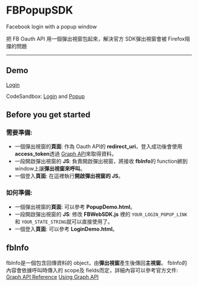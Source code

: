 # FBPopupSDK
Facebook login with a popup window

把 FB Oauth API 用一個彈出視窗包起來，解決官方 SDK彈出視窗會被 Firefox阻擋的問題

----
## Demo
[Login](https://g7tfb.csb.app/)

CodeSandbox:
[Login](https://codesandbox.io/s/fblogin-g7tfb) and
[Popup](https://codesandbox.io/s/fbpopup-vflz7)

## Before you get started

### 需要準備:

* 一個彈出視窗的**頁面**: 作為 Oauth API的 **redirect_uri**，登入成功後會使用 **access_token**透過 [Graph API](https://developers.facebook.com/docs/graph-api)來取得資料。
* 一段開啟彈出視窗的 **JS**: 負責開啟彈出視窗，將接收 **fbInfo**的 function綁到 window上讓**彈出視窗來呼叫**。
* 一個登入**頁面**: 在這裡執行**開啟彈出視窗的 JS**。

### 如何準備:

* 一個彈出視窗的**頁面**: 可以參考 **PopupDemo.html**。
* 一段開啟彈出視窗的 **JS**: 修改 **FBWebSDK.js** 裡的 `YOUR_LOGIN_POPUP_LINK`和 `YOUR_STATE_STRING`就可以直接使用了。
* 一個登入**頁面**: 可以參考 **LoginDemo.html**。

## fbInfo

fbInfo是一個包含回傳資料的 object，由**彈出視窗**產生後傳回**主視窗**。
fbInfo的內容會依據呼叫時傳入的 scope及 fields而定，詳細內容可以參考官方文件:
[Graph API Reference](https://developers.facebook.com/docs/graph-api/reference)
[Using Graph API](https://developers.facebook.com/docs/graph-api/using-graph-api)
